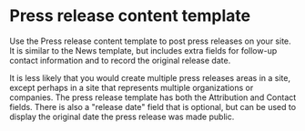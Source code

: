 # Press release content template

Use the Press release content template to post press releases on your site. It is similar to the News template, but includes extra fields for follow-up contact information and to record the original release date.

It is less likely that you would create multiple press releases areas in a site, except perhaps in a site that represents multiple organizations or companies. The press release template has both the Attribution and Contact fields. There is also a "release date" field that is optional, but can be used to display the original date the press release was made public.


